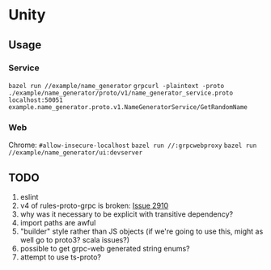 # Unity

## Usage

### Service

`bazel run //example/name_generator`
`grpcurl -plaintext -proto ./example/name_generator/proto/v1/name_generator_service.proto localhost:50051 example.name_generator.proto.v1.NameGeneratorService/GetRandomName`

### Web

Chrome: `#allow-insecure-localhost`
`bazel run //:grpcwebproxy`
`bazel run //example/name_generator/ui:devserver`

## TODO

1. eslint
1. v4 of rules-proto-grpc is broken: [Issue 2910](https://github.com/bazelbuild/rules_nodejs/issues/2910)
1. why was it necessary to be explicit with transitive dependency?
1. import paths are awful
1. "builder" style rather than JS objects (if we're going to use this, might as well go to proto3? scala issues?)
1. possible to get grpc-web generated string enums?
1. attempt to use ts-proto?
